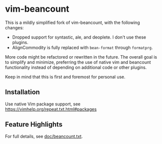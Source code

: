 # vim-beancount

This is a mildly simplified fork of vim-beancount, with the following changes:

- Dropped support for syntastic, ale, and deoplete. I don't use these plugins.
- AlignCommodity is fully replaced with `bean-format` through `formatprg`.

More code might be refactored or rewritten in the future. The overall goal is
to simplify and minimize, preferring the use of native vim and beancount
functionality instead of depending on additional code or other plugins.

Keep in mind that this is first and foremost for personal use.

## Installation

Use native Vim package support, see https://vimhelp.org/repeat.txt.html#packages

## Feature Highlights

For full details, see [doc/beancount.txt](doc/beancount.txt).
